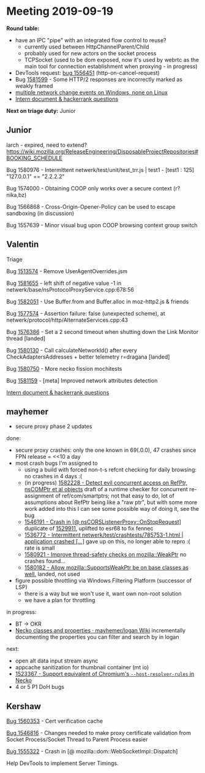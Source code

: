 # Meeting 2019-09-19
**Round table:**
* have an IPC "pipe" with an integrated flow control to reuse?
  * currently used between HttpChannelParent/Child
  * probably used for new actors on the socket process
  * TCPSocket (used to be dom exposed, now it's used by webrtc as the main tool for connection establishment when proxying - in progress)
* DevTools request: [bug 1556451](https://bugzilla.mozilla.org/show_bug.cgi?id=1556451) (http-on-cancel-request)
* Bug [1581599](https://bugzil.la/1581599) - Some HTTP/2 responses are incorrectly marked as weakly framed
* [multiple network change events on Windows, none on Linux](https://github.com/mozilla/doh-rollout/issues/72)
* [Intern document & hackerrank questions](https://docs.google.com/document/d/1mlzfBmli-11JpsfIKijvbvH5LXCmPbUPPbdOjyvz088/edit?usp=sharing)

**Next on triage duty:** Junior

## Junior

larch - expired, need to extend? https://wiki.mozilla.org/ReleaseEngineering/DisposableProjectRepositories#BOOKING_SCHEDULE

Bug 1580976 - Intermittent netwerk/test/unit/test_trr.js | test1 - [test1 : 125] "127.0.0.1" == "2.2.2.2"

Bug 1574000 - Obtaining COOP only works over a secure context (r?nika,bz)

Bug 1566868 - Cross-Origin-Opener-Policy can be used to escape sandboxing (in discussion)

Bug 1557639 - Minor visual bug upon COOP browsing context group switch

## Valentin

Triage

Bug [1513574](https://bugzil.la/1513574) - Remove UserAgentOverrides.jsm

Bug [1581655](https://bugzil.la/1581655) - left shift of negative value -1 in netwerk/base/nsProtocolProxyService.cpp:678:56

Bug [1582051](https://bugzil.la/1582051) - Use Buffer.from and Buffer.alloc in moz-http2.js & friends

Bug [1577574](https://bugzil.la/1577574) - Assertion failure: false (unexpected scheme), at netwerk/protocol/http/AlternateServices.cpp:43

Bug [1576386](https://bugzil.la/1576386) - Set a 2 second timeout when shutting down the Link Monitor thread [landed]

Bug [1580130](https://bugzil.la/1580130) - Call calculateNetworkId() after every CheckAdaptersAddresses + better telemetry r=dragana [landed]

Bug [1580750](https://bugzil.la/1580750) - More necko fission mochitests

Bug [1581159](https://bugzil.la/1581159) - [meta] Improved network attributes detection

[Intern document & hackerrank questions](https://docs.google.com/document/d/1mlzfBmli-11JpsfIKijvbvH5LXCmPbUPPbdOjyvz088/edit?usp=sharing)

## mayhemer

- secure proxy phase 2 updates

done:

- secure proxy crashes: only the one known in 69(.0.0), 47 crashes since FPN release = <<10 a day
- most crash bugs I'm assigned to
  - using a build with forced non-t-s refcnt checking for daily browsing: no crashes in 4 days :(
  - (in progress) [1582228 - Detect evil concurrent access on RefPtr, nsCOMPtr et al objects](https://bugzilla.mozilla.org/show_bug.cgi?id=1582228) draft of a runtime checker for concurrent re-assignment of ref/com/smartptrs; not that easy to do, lot of assumptions about RefPtr being like a "raw ptr", but with some more work added into this I can see some possible way of doing it, see the bug
  - [1546191 - Crash in \[@ nsCORSListenerProxy::OnStopRequest\]](https://bugzilla.mozilla.org/show_bug.cgi?id=1546191) duplicate of [1529911](https://bugzilla.mozilla.org/show_bug.cgi?id=1529911), uplifted to esr68 to fix fennec
  - [1536772 - Intermittent netwerk/test/crashtests/785753-1.html | application crashed \[...\]](https://bugzilla.mozilla.org/show_bug.cgi?id=1536772) gave up on this, no longer able to repro :(  rate is small
  - [1580921 - Improve thread-safety checks on mozilla::WeakPtr](https://bugzilla.mozilla.org/show_bug.cgi?id=1580921) no crashes found...
  - [1580182 - Allow mozilla::SupportsWeakPtr be on base classes as well.](https://bugzilla.mozilla.org/show_bug.cgi?id=1580182) landed, not used
- figure possible throttling via Windows Filtering Platform (successor of LSP)
  - there is a way but we won't use it, want own non-root solution
  - we have a plan for throttling

in progress:

- BT -> OKR
- [Necko classes and properties · mayhemer/logan Wiki](https://github.com/mayhemer/logan/wiki/Necko-classes-and-properties) incrementally documenting the properties you can filter and search by in logan

next:

- open alt data input stream async
- appcache sanitization for thumbnail container (mt io)
- [1523367 - Support equivalent of Chromium's `--host-resolver-rules` in Necko](https://bugzilla.mozilla.org/show_bug.cgi?id=1523367)
- 4 or 5 P1 DoH bugs

## Kershaw

[Bug 1560353](https://bugzilla.mozilla.org/show_bug.cgi?id=1560353) - Cert verification cache

[Bug 1546816](https://bugzilla.mozilla.org/show_bug.cgi?id=1546816) - Changes needed to make proxy certificate validation from Socket Process/Socket Thread to Parent Process easier

[Bug 1555322](https://bugzilla.mozilla.org/show_bug.cgi?id=1555322) - Crash in [@ mozilla::dom::WebSocketImpl::Dispatch]

Help DevTools to implement Server Timings. 


